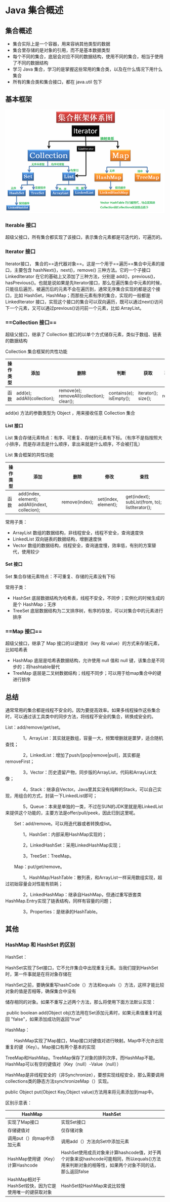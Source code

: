 # Java 集合概述

## 集合概述

- 集合实际上是一个容器，用来容纳其他类型的数据
- 集合里存储的是对象的引用，而不是基本数据类型
- 每个不同的集合，底层会对应不同的数据结构，使用不同的集合，相当于使用了不同的数据结构
- 学习 Java 集合，学习的是掌握这些常用的集合类，以及在什么情况下用什么集合
- 所有的集合类和集合接口，都在 java.util 包下

## 基本框架

![集合框架图](../picture/1010726-20170621004734695-988542448.png)	

### Iterable 接口

超级父接口，所有集合都实现了该接口，表示集合元素都是可迭代的，可遍历的。

### Iterator 接口

Iterator接口， 集合的==迭代器对象==。这是一个用于==遍历==集合中元素的接口，主要包含 hashNext()，next()，remove() 三种方法。它的一个子接口 LinkedIterator 在它的基础上又添加了三种方法，分别是 add()，previous()，hasPrevious()。也就是说如果是先Iterator接口，那么在遍历集合中元素的时候，只能往后遍历，被遍历后的元素不会在遍历到，通常无序集合实现的都是这个接口，比如 HashSet，HashMap；而那些元素有序的集合，实现的一般都是 LinkedIterator 接口，实现这个接口的集合可以双向遍历，既可以通过next()访问下一个元素，又可以通过previous()访问前一个元素，比如 ArrayList。

### ==Collection 接口==

超级父接口，继承了 Collection 接口的以单个方式储存元素，类似于数组、链表的数据结构

Collection 集合框架的共性功能

| 操作类型 | 添加                        | 删除                                         | 判断                     | 获取                 | 获取交集     | 集合变数组 |
| -------- | --------------------------- | -------------------------------------------- | ------------------------ | -------------------- | ------------ | ---------- |
| 函数     | add(e); addAll(collection); | remove(e);  removeAll(collection);  clear(); | contains(e);  isEmpty(); | iterator();  size(); | retainAll(); | toArray(); |

add(e) 方法的参数类型为 Object ，用来接收任意 Collection 集合

#### List 接口

List 集合存储元素特点：有序、可重复、存储的元素有下标。（有序不是指按照大小排序，而是存进去是什么顺序，拿出来就是什么顺序，不会被打乱）

List 集合框架的共性功能

| 操作类型 | 添加                                             | 删除           | 修改                 | 查找                                              |
| -------- | ------------------------------------------------ | -------------- | -------------------- | ------------------------------------------------- |
| 函数     | add(index, element);  addAll(indext, collecion); | remove(index); | set(index, element); | get(indext);  subList(from, to);  listIterator(); |

常用子类：

- ArrayList	数组的数据结构，非线程安全，线程不安全，查询速度快
- LinkedList  双向链表的数据结构，增删速度快
- Vector        数组的数据结构，线程安全，查询速度慢，效率低，有别的方案替代，使用较少


#### Set 接口

Set 集合存储元素特点：不可重复、存储的元素没有下标

常用子类：

- HashSet		底层数据结构为哈希表，线程不安全，不同步；实例化的时候生成的是个 HashMap；无序
- TreeSet		 底层数据结构为二叉排序树，有序的存放，可以对集合中的元素进行排序

### ==Map 接口==

超级父接口，继承了 Map 接口的以键值对（key 和 value）的方式来存储元素，比如哈希表

- HashMap		底层是哈希表数据结构，允许使用 null 值和 null 键，该集合是不同步的；将hashtable替代
- TreeMap		底层是二叉树数据结构；线程不同步；可以用于给map集合中的键进行排序

## 总结

通常常用的集合都是线程不安全的。因为要提高效率。如果多线程操作这些集合时，可以通过该工具类中的同步方法，将线程不安全的集合，转换成安全的。

List：add/remove/get/set。

　　　　1，ArrayList：其实就是数组，容量一大，频繁增删就是噩梦，适合随机查找；

　　　　2，LinkedList：增加了push/[pop|remove|pull]，其实都是removeFirst；

　　　　3，Vector：历史遗留产物，同步版的ArrayList，代码和ArrayList太像；

　　　　4，Stack：继承自Vector。Java里其实没有纯粹的Stack，可以自己实现，用组合的方式，封装一下LinkedList即可；

　　　　5，Queue：本来是单独的一类，不过在SUN的JDK里就是用LinkedList来提供这个功能的，主要方法是offer/pull/peek，因此归到这里呢。

　　Set：add/remove。可以用迭代器或者转换成list。

　　　　1，HashSet：内部采用HashMap实现的；

　　　　2，LinkedHashSet：采用LinkedHashMap实现；

　　　　3，TreeSet：TreeMap。

　　Map：put/get/remove。

　　　　1，HashMap/HashTable：散列表，和ArrayList一样采用数组实现，超过初始容量会对性能有损耗；

　　　　2，LinkedHashMap：继承自HashMap，但通过重写嵌套类HashMap.Entry实现了链表结构，同样有容量的问题；

　　　　3，Properties：是继承的HashTable。

## 其他

### HashMap 和 HashSet 的区别

 HashSet：

​		HashSet实现了Set接口，它不允许集合中出现重复元素。当我们提到HashSet时，第一件事就是在将对象存储在

HashSet之前，要确保重写hashCode（）方法和equals（）方法，这样才能比较对象的值是否相等，确保集合中没有

储存相同的对象。如果不重写上述两个方法，那么将使用下面方法默认实现：

​		public boolean add(Object obj)方法用在Set添加元素时，如果元素值重复时返回 "false"，如果添加成功则返回"true"

HashMap：

　　HashMap实现了Map接口，Map接口对键值对进行映射。Map中不允许出现重复的键（Key）。Map接口有两个基本的实现

TreeMap和HashMap。TreeMap保存了对象的排列次序，而HashMap不能。HashMap可以有空的键值对（Key（null）-Value（null））

HashMap是非线程安全的（非Synchronize），要想实现线程安全，那么需要调用collections类的静态方法synchronizeMap（）实现。

public Object put(Object Key,Object value)方法用来将元素添加到map中。

区别示意表：

| HashMap                                                | HashSet                                                      |
| ------------------------------------------------------ | ------------------------------------------------------------ |
| 实现了Map接口                                          | 实现Set接口                                                  |
| 存储键值对                                             | 仅存储对象                                                   |
| 调用put（）向map中添加元素                             | 调用add（）方法向Set中添加元素                               |
| HashMap使用键（Key）计算Hashcode                       | HashSet使用成员对象来计算hashcode值，对于两个对象来说hashcode可能相同，所以equals()方法用来判断对象的相等性，如果两个对象不同的话，那么返回false |
| HashMap相对于HashSet较快，因为它是使用唯一的键获取对象 | HashSet较HashMap来说比较慢                                   |